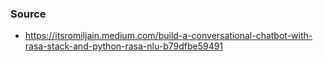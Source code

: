 ### Source
- https://itsromiljain.medium.com/build-a-conversational-chatbot-with-rasa-stack-and-python-rasa-nlu-b79dfbe59491

